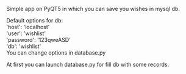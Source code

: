 Simple app on PyQT5 in which you can save you wishes in mysql db.

Default options for db:  
'host': 'localhost'  
'user': 'wishlist'  
'password': '123qweASD'  
'db': 'wishlist'  
You can change options in database.py

At first you can launch database.py for fill db with some records.
